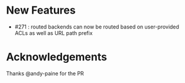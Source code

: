 # New Features
- #271 : routed backends can now be routed based on user-provided ACLs as well as URL path prefix

# Acknowledgements

Thanks @andy-paine for the PR
